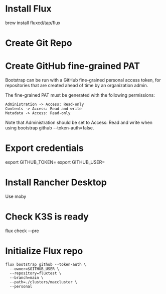 # Install Flux
brew install fluxcd/tap/flux

# Create Git Repo

# Create GitHub fine-grained PAT

Bootstrap can be run with a GitHub fine-grained personal access token, for repositories that are created ahead of time by an organization admin.

The fine-grained PAT must be generated with the following permissions:

    Administration -> Access: Read-only
    Contents -> Access: Read and write
    Metadata -> Access: Read-only

Note that Administration should be set to Access: Read and write when using bootstrap github --token-auth=false.

# Export credentials
export GITHUB_TOKEN=<your-token>
export GITHUB_USER=<your-username>

# Install Rancher Desktop
Use moby 

# Check K3S is ready
flux check --pre


# Initialize Flux repo
```
flux bootstrap github --token-auth \          
  --owner=$GITHUB_USER \
  --repository=fluxtest \
  --branch=main \
  --path=./clusters/maccluster \
  --personal
```